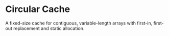 # Circular Cache
A fixed-size cache for contiguous, variable-length arrays with first-in, first-out replacement and static allocation.
